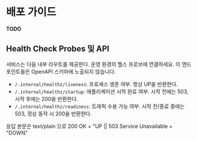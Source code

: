 # 배포 가이드

**TODO**

## Health Check Probes 및 API

서비스는 다음 내부 라우트를 제공한다. 운영 환경의 헬스 프로브에 연결하세요. 이 엔드포인트들은 OpenAPI 스키마에 노출되지 않습니다.

* `/.internal/healthz/liveness`: 프로세스 생존 여부. 항상 UP을 반환한다.
* `/.internal/healthz/startup`: 애플리케이션 시작 완료 여부. 시작 전에는 503, 시작 후에는 200을 반환한다.
* `/.internal/healthz/readiness`: 트래픽 수용 가능 여부. 시작 전/종료 중에는 503, 정상 동작 시 200을 반환한다.

응답 본문은 text/plain 으로 200 OK + "UP || 503 Service Unavailable + "DOWN"
